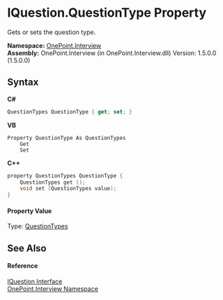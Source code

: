 # IQuestion.QuestionType Property 
 

Gets or sets the question type.

**Namespace:**&nbsp;<a href="N_OnePoint_Interview">OnePoint.Interview</a><br />**Assembly:**&nbsp;OnePoint.Interview (in OnePoint.Interview.dll) Version: 1.5.0.0 (1.5.0.0)

## Syntax

**C#**<br />
``` C#
QuestionTypes QuestionType { get; set; }
```

**VB**<br />
``` VB
Property QuestionType As QuestionTypes
	Get
	Set
```

**C++**<br />
``` C++
property QuestionTypes QuestionType {
	QuestionTypes get ();
	void set (QuestionTypes value);
}
```


#### Property Value
Type: <a href="T_OnePoint_Interview_QuestionTypes">QuestionTypes</a>

## See Also


#### Reference
<a href="T_OnePoint_Interview_IQuestion">IQuestion Interface</a><br /><a href="N_OnePoint_Interview">OnePoint.Interview Namespace</a><br />